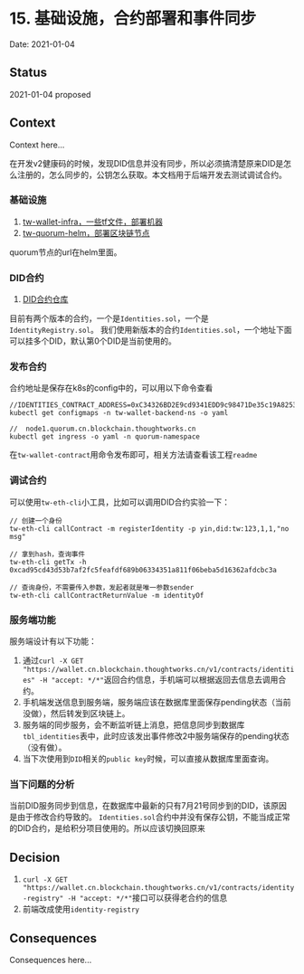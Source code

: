 # 15. 基础设施，合约部署和事件同步

Date: 2021-01-04

## Status

2021-01-04 proposed

## Context

Context here...

在开发v2健康码的时候，发现DID信息并没有同步，所以必须搞清楚原来DID是怎么注册的，怎么同步的，公钥怎么获取。本文档用于后端开发去测试调试合约。

### 基础设施

1. [tw-wallet-infra，一些tf文件，部署机器](https://github.com/tw-bc-group/tw-wallet-infra)
2. [tw-quorum-helm，部署区块链节点](git@github.com:tw-bc-group/tw-quorum-helm.git)

quorum节点的url在helm里面。

### DID合约

1. [DID合约仓库](git@github.com:tw-bc-group/tw-wallet-contract.git )

目前有两个版本的合约，一个是`Identities.sol`，一个是`IdentityRegistry.sol`。
我们使用新版本的合约`Identities.sol`，一个地址下面可以挂多个DID，默认第0个DID是当前使用的。

### 发布合约

合约地址是保存在k8s的config中的，可以用以下命令查看
```
//IDENTITIES_CONTRACT_ADDRESS=0xC34326BD2E9cd9341EDD9c98471De35c19A82531
kubectl get configmaps -n tw-wallet-backend-ns -o yaml

//  node1.quorum.cn.blockchain.thoughtworks.cn
kubectl get ingress -o yaml -n quorum-namespace
```

在`tw-wallet-contract`用命令发布即可，相关方法请查看该工程`readme`

### 调试合约

可以使用`tw-eth-cli`小工具，比如可以调用DID合约实验一下：

```
// 创建一个身份
tw-eth-cli callContract -m registerIdentity -p yin,did:tw:123,1,1,"no msg"

// 拿到hash，查询事件
tw-eth-cli getTx -h 0xcad95cd43d53b7af2fc5feafdf689b06334351a811f06beba5d16362afdcbc3a

// 查询身份，不需要传入参数，发起者就是唯一参数sender
tw-eth-cli callContractReturnValue -m identityOf
```

### 服务端功能
服务端设计有以下功能：
1. 通过`curl -X GET "https://wallet.cn.blockchain.thoughtworks.cn/v1/contracts/identities" -H "accept: */*"`返回合约信息，手机端可以根据返回去信息去调用合约。
2. 手机端发送信息到服务端，服务端应该在数据库里面保存pending状态（当前没做），然后转发到区块链上。
3. 服务端的同步服务，会不断监听链上消息，把信息同步到数据库`tbl_identities`表中，此时应该发出事件修改2中服务端保存的pending状态（没有做）。
4. 当下次使用到`DID`相关的`public key`时候，可以直接从数据库里面查询。

### 当下问题的分析

当前DID服务同步到信息，在数据库中最新的只有7月21号同步到的DID，该原因是由于修改合约导致的。
`Identities.sol`合约中并没有保存公钥，不能当成正常的DID合约，是给积分项目使用的。所以应该切换回原来

## Decision

1. `curl -X GET "https://wallet.cn.blockchain.thoughtworks.cn/v1/contracts/identity-registry" -H "accept: */*"`接口可以获得老合约的信息
2. 前端改成使用`identity-registry`

## Consequences

Consequences here...
